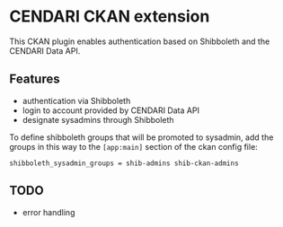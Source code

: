 CENDARI CKAN extension
======================

This CKAN plugin enables authentication based on Shibboleth and the CENDARI Data API.

Features
----------------------
- authentication via Shibboleth
- login to account provided by CENDARI Data API
- designate sysadmins through Shibboleth

To define shibboleth groups that will be promoted to sysadmin, add the groups in this way to the `[app:main]` section of the ckan config file:
```
shibboleth_sysadmin_groups = shib-admins shib-ckan-admins
```

TODO
----------------------
- error handling

